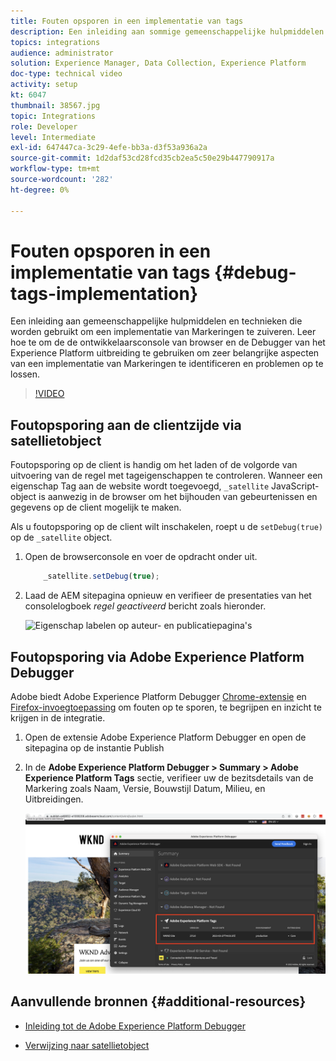 ```yaml
---
title: Fouten opsporen in een implementatie van tags
description: Een inleiding aan sommige gemeenschappelijke hulpmiddelen en technieken om een implementatie van Markeringen te zuiveren. Leer hoe te om de de ontwikkelaarsconsole van browser en de Debugger van het Experience Platform uitbreiding te gebruiken om zeer belangrijke aspecten van een implementatie van Markeringen te identificeren en problemen op te lossen.
topics: integrations
audience: administrator
solution: Experience Manager, Data Collection, Experience Platform
doc-type: technical video
activity: setup
kt: 6047
thumbnail: 38567.jpg
topic: Integrations
role: Developer
level: Intermediate
exl-id: 647447ca-3c29-4efe-bb3a-d3f53a936a2a
source-git-commit: 1d2daf53cd28fcd35cb2ea5c50e29b447790917a
workflow-type: tm+mt
source-wordcount: '282'
ht-degree: 0%

---
```


# Fouten opsporen in een implementatie van tags {#debug-tags-implementation}

Een inleiding aan gemeenschappelijke hulpmiddelen en technieken die worden gebruikt om een implementatie van Markeringen te zuiveren. Leer hoe te om de de ontwikkelaarsconsole van browser en de Debugger van het Experience Platform uitbreiding te gebruiken om zeer belangrijke aspecten van een implementatie van Markeringen te identificeren en problemen op te lossen.

>[!VIDEO](https://video.tv.adobe.com/v/38567?quality=12&learn=on)

## Foutopsporing aan de clientzijde via satellietobject

Foutopsporing op de client is handig om het laden of de volgorde van uitvoering van de regel met tageigenschappen te controleren. Wanneer een eigenschap Tag aan de website wordt toegevoegd, `_satellite` JavaScript-object is aanwezig in de browser om het bijhouden van gebeurtenissen en gegevens op de client mogelijk te maken.

Als u foutopsporing op de client wilt inschakelen, roept u de `setDebug(true)` op de `_satellite` object.

1. Open de browserconsole en voer de opdracht onder uit.

   ```javascript
       _satellite.setDebug(true);
   ```

1. Laad de AEM sitepagina opnieuw en verifieer de presentaties van het consolelogboek _regel geactiveerd_ bericht zoals hieronder.

   ![Eigenschap labelen op auteur- en publicatiepagina&#39;s](assets/satellite-object-debugging.png)

## Foutopsporing via Adobe Experience Platform Debugger

Adobe biedt Adobe Experience Platform Debugger [Chrome-extensie](https://chrome.google.com/webstore/detail/adobe-experience-platform/bfnnokhpnncpkdmbokanobigaccjkpob) en [Firefox-invoegtoepassing](https://addons.mozilla.org/en-US/firefox/addon/adobe-experience-platform-dbg/) om fouten op te sporen, te begrijpen en inzicht te krijgen in de integratie.

1. Open de extensie Adobe Experience Platform Debugger en open de sitepagina op de instantie Publish

1. In de **Adobe Experience Platform Debugger > Summary > Adobe Experience Platform Tags** sectie, verifieer uw de bezitsdetails van de Markering zoals Naam, Versie, Bouwstijl Datum, Milieu, en Uitbreidingen.

   ![Adobe Experience Platform-foutopsporing en eigenschappengegevens voor tags](assets/tag-property-details.png)

## Aanvullende bronnen {#additional-resources}

+ [Inleiding tot de Adobe Experience Platform Debugger](https://experienceleague.adobe.com/docs/platform-learn/data-collection/debugger/overview.html)

+ [Verwijzing naar satellietobject](https://experienceleague.adobe.com/docs/experience-platform/tags/client-side/satellite-object.html)
